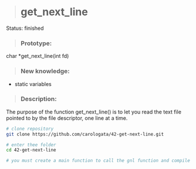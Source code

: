 > <h1>get_next_line</h1>

Status: finished

> <h3>Prototype: </h3>
char *get_next_line(int fd)

> <h3>New knowledge: </h3>
+ static variables

> <h3>Description: </h3>
The purpose of the function get_next_line() is to let you read the text file pointed to by the file descriptor, one line at a time.


```bash
# clone repository
git clone https://github.com/carologata/42-get-next-line.git

# enter thee folder
cd 42-get-next-line

# you must create a main function to call the gnl function and compile the files with cc, for example.

```
